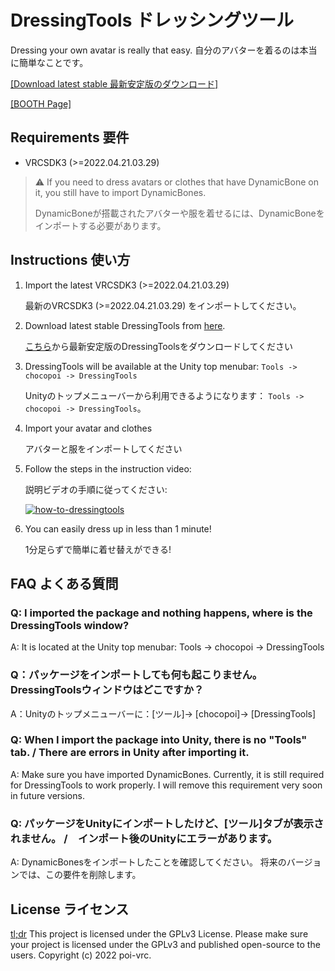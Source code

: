 # DressingTools ドレッシングツール
Dressing your own avatar is really that easy. 自分のアバターを着るのは本当に簡単なことです。

[[Download latest stable 最新安定版のダウンロード]](https://github.com/poi-vrc/DressingTools/releases/latest)

[[BOOTH Page]](https://chocopoi.booth.pm/items/3639300)

## Requirements 要件

- VRCSDK3 (>=2022.04.21.03.29)

> :warning: If you need to dress avatars or clothes that have DynamicBone on it, you still have to import DynamicBones.
>
>  DynamicBoneが搭載されたアバターや服を着せるには、DynamicBoneをインポートする必要があります。

## Instructions 使い方

1. Import the latest VRCSDK3 (>=2022.04.21.03.29)

   最新のVRCSDK3 (>=2022.04.21.03.29) をインポートしてください。

2. Download latest stable DressingTools from [here](https://github.com/poi-vrc/DressingTools/releases/latest).

   [こちら](https://github.com/poi-vrc/DressingTools/releases/latest)から最新安定版のDressingToolsをダウンロードしてください

3. DressingTools will be available at the Unity top menubar: `Tools -> chocopoi -> DressingTools`

   Unityのトップメニューバーから利用できるようになります： `Tools -> chocopoi -> DressingTools`。

4. Import your avatar and clothes

   アバターと服をインポートしてください

5. Follow the steps in the instruction video:

   説明ビデオの手順に従ってください:

   [![how-to-dressingtools](https://img.youtube.com/vi/9nt2dDpnDA0/0.jpg)](https://www.youtube.com/watch?v=9nt2dDpnDA0)

6. You can easily dress up in less than 1 minute!

   1分足らずで簡単に着せ替えができる!
   
## FAQ よくある質問

### Q: I imported the package and nothing happens, where is the DressingTools window?

A: It is located at the Unity top menubar: Tools -> chocopoi -> DressingTools

### Q：パッケージをインポートしても何も起こりません。DressingToolsウィンドウはどこですか？

A：Unityのトップメニューバーに：[ツール]-> [chocopoi]-> [DressingTools]

### Q: When I import the package into Unity, there is no "Tools" tab. / There are errors in Unity after importing it.

A: Make sure you have imported DynamicBones. Currently, it is still required for DressingTools to work properly. I will remove this requirement very soon in future versions.

### Q: パッケージをUnityにインポートしたけど、[ツール]タブが表示されません。 /　インポート後のUnityにエラーがあります。

A: DynamicBonesをインポートしたことを確認してください。 将来のバージョンでは、この要件を削除します。

## License ライセンス
[tl;dr](https://tldrlegal.com/license/gnu-general-public-license-v3-(gpl-3)) This project is licensed under the GPLv3 License. Please make sure your project is licensed under the GPLv3 and published open-source to the users. Copyright (c) 2022 poi-vrc.